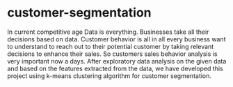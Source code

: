 # customer-segmentation
In current competitive age Data is everything. Businesses take all their decisions based on data. Customer behavior is all in all every business want to understand to reach out to their potential customer by taking relevant decisions to enhance their sales. So customers sales behavior analysis is very important now a days. After exploratory data analysis on the given data and based on the features extracted from the data, we have developed this project using k-means clustering algorithm for customer segmentation.    
